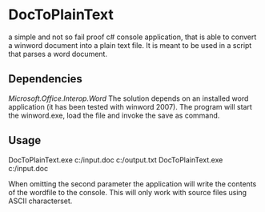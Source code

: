 # DocToPlainText

a simple and not so fail proof c# console application, that is able to convert a winword document into a plain text file. 
It is meant to be used in a script that parses a word document.

## Dependencies
_Microsoft.Office.Interop.Word_
The solution depends on an installed word application (it has been tested with winword 2007). The program will start the winword.exe, load the file and invoke the save as command.

## Usage
DocToPlainText.exe c:/input.doc c:/output.txt
DocToPlainText.exe c:/input.doc

When omitting the second parameter the application will write the contents of the wordfile to the console. This will only work with source files using ASCII characterset.